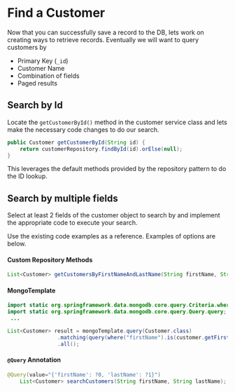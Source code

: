 # Find a Customer

Now that you can successfully save a record to the DB, lets work on creating ways to retrieve records. Eventually we will want to query customers by 

* Primary Key (`_id`)
* Customer Name
* Combination of fields
* Paged results


## Search by Id

Locate the `getCustomerById()` method in the customer service class and lets make the necessary code changes to do our search.


```java
public Customer getCustomerById(String id) {
    return customerRepository.findById(id).orElse(null);
} 
```

This leverages the default methods provided by the repository pattern to do the ID lookup.

## Search by multiple fields

Select at least 2 fields of the customer object to search by and implement the appropriate code to execute your search.

Use the existing code examples as a reference. Examples of options are below.

#### Custom Repository Methods ####

```java
List<Customer> getCustomersByFirstNameAndLastName(String firstName, String lastName);
```

#### MongoTemplate ####
```java
import static org.springframework.data.mongodb.core.query.Criteria.where;
import static org.springframework.data.mongodb.core.query.Query.query;
 ...

List<Customer> result = mongoTemplate.query(Customer.class)
                .matching(query(where("firstName").is(customer.getFirstName()).and("lastName").is(customer.getLastName())))
                .all();
```

#### `@Query` Annotation ####

```java
@Query(value="{'firstName': ?0, 'lastName': ?1}")
    List<Customer> searchCustomers(String firstName, String lastName);
```



